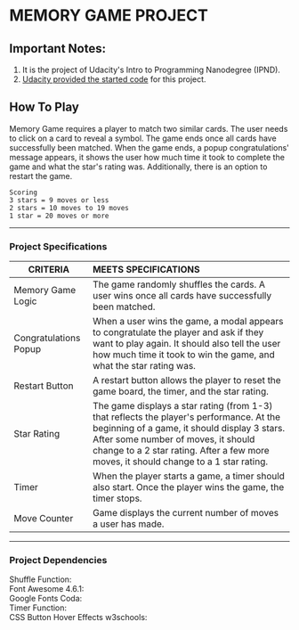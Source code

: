 # MEMORY GAME PROJECT

## Important Notes:

 1. It is the project of Udacity's Intro to Programming Nanodegree (IPND).
 2. [Udacity provided the started code](https://github.com/udacity/fend-project-memory-game) for this project.

## How To Play
 Memory Game requires a player to match two similar cards.
 The user needs to click on a card to reveal a symbol.
 The game ends once all cards have successfully been matched. When the game ends, a popup congratulations' message appears, it shows the user how much time it took to complete the game and what the star's rating was.
 Additionally, there is an option to restart the game.

```
Scoring
3 stars = 9 moves or less
2 stars = 10 moves to 19 moves
1 star = 20 moves or more

```
---


### Project Specifications
| CRITERIA | MEETS SPECIFICATIONS
|---|:---
| Memory Game Logic | The game randomly shuffles the cards. A user wins once all cards have successfully been matched.
| Congratulations Popup | When a user wins the game, a modal appears to congratulate the player and ask if they want to play again. It should also tell the user how much time it took to win the game, and what the star rating was.
| Restart Button | A restart button allows the player to reset the game board, the timer, and the star rating.
| Star Rating | The game displays a star rating (from 1-3) that reflects the player's performance. At the beginning of a game, it should display 3 stars. After some number of moves, it should change to a 2 star rating. After a few more moves, it should change to a 1 star rating.
| Timer | When the player starts a game, a timer should also start. Once the player wins the game, the timer stops.
| Move Counter | Game displays the current number of moves a user has made.



---


### Project Dependencies

<dl>
  <dt>Shuffle Function:</dt>
  <dd><http://stackoverflow.com/a/2450976></dd>

  <dt>Font Awesome 4.6.1:</dt>
  <dd><https://maxcdn.bootstrapcdn.com/font-awesome/4.6.1/css/font-awesome.min.css></dd>

  <dt>Google Fonts Coda:</dt>
  <dd><https://fonts.googleapis.com/css?family=Coda></dd>

  <dt>Timer Function:</dt>
  <dd><https://www.codeseek.co/chrisvneal/basic-timer-erXJGZ></dd>

  <dt>CSS Button Hover Effects w3schools:</dt>
  <dd><https://www.w3schools.com/css></dd>
</dl>
